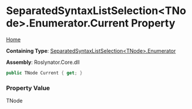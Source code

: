 # SeparatedSyntaxListSelection\<TNode\>\.Enumerator\.Current Property

[Home](../../../../README.md)

**Containing Type**: [SeparatedSyntaxListSelection\<TNode\>.Enumerator](../README.md)

**Assembly**: Roslynator\.Core\.dll

```csharp
public TNode Current { get; }
```

### Property Value

TNode

